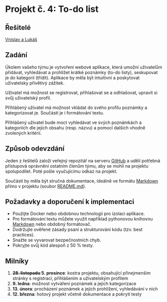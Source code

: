 # Projekt č. 4: To-do list

## Řešitelé
[Vnislav a Lukáš](https://github.com/VnislavMatousek/To-Do-list)

## Zadání
Úkolem vašeho týmu je vytvoření webové aplikace, která umožní uživatelům přidávat, vyhledávat a prohlížet krátké poznámky (to-do listy), seskupovat je do kategorií (třídit). Aplikace by měla být intuitivní a poskytovat uživatelsky přívětivý zážitek.

Uživatel má možnost se registrovat, přihlašovat se a odhlašovat, upravit si svůj uživatelský profil.

Přihlášený uživatel má možnost vkládat do svého profilu poznámky a kategorizovat je. Součástí je i formátování textu.

Přihlášený uživatel bude moct vyhledávat ve svých poznámkách a kategoriích dle jejich obsahu (resp. názvu) a pomocí dalších vhodně zvolených kritérií.

## Způsob odevzdání
Jeden z řešitelů založí veřejný repozitář na serveru [GitHub](https://github.com/) a udělí potřebná přístupová oprávnění ostatním členům týmu, aby se mohli na projektu spolupodílet. Poté pošle vyučujícímu odkaz na projekt.

Součástí by měla být stručná dokumentace, ideálně ve formátu [Markdown](https://www.markdownguide.org/) přímo v projektu (soubor [README.md](https://docs.github.com/en/repositories/managing-your-repositorys-settings-and-features/customizing-your-repository/about-readmes)).

## Požadavky a doporučení k implementaci
 * Použijte Docker nebo obdobnou technologii pro izolaci aplikace.
 * Pro formátování textu můžete využít například pythonovou knihovnu [Markdown](https://python-markdown.github.io/) nebo obdobný formátovač.
 * Dodržujte ověřené zásady psaní a strukturování kódu (tzv. best practices).
 * Snažte se vyvarovat bezpečnostních chyb.
 * Pokryjte svůj kód alespoň z 50 % testy.

## Milníky
 1. **~~28. listopadu~~ 5. prosince**: kostra projektu, obsahující přinejmenším stránky s registrací, přihlášením a uživatelským profilem
 2. **9. ledna**: možnost vytváření poznámek a jejich kategorizace
 3. **13. února**: procházení poznámek a jejich prohlížení, vyhledávání v nich
 4. **12. března**: hotový projekt včetně dokumentace a pokrytí testy
